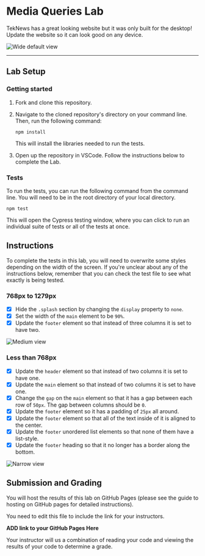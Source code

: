 # Media Queries Lab

TekNews has a great looking website but it was only built for the desktop! Update the website so it can look good on any device.

![Wide default view](./assets/wide-view.png)

---

## Lab Setup

### Getting started

1. Fork and clone this repository.

1. Navigate to the cloned repository's directory on your command line. Then, run the following command:

   ```
   npm install
   ```

   This will install the libraries needed to run the tests.

1. Open up the repository in VSCode. Follow the instructions below to complete the Lab.

### Tests

To run the tests, you can run the following command from the command line. You will need to be in the root directory of your local directory.

```
npm test
```

This will open the Cypress testing window, where you can click to run an individual suite of tests or all of the tests at once.

## Instructions

To complete the tests in this lab, you will need to overwrite some styles depending on the width of the screen. If you're unclear about any of the instructions below, remember that you can check the test file to see what exactly is being tested.

### 768px to 1279px

- [x] Hide the `.splash` section by changing the `display` property to `none`.
- [x] Set the width of the `main` element to be `90%`.
- [x] Update the `footer` element so that instead of three columns it is set to have two.

![Medium view](./assets/medium-view.png)

### Less than 768px

- [x] Update the `header` element so that instead of two columns it is set to have one.
- [x] Update the `main` element so that instead of two columns it is set to have one.
- [x] Change the `gap` on the `main` element so that it has a gap between each row of `50px`. The gap between columns should be `0`.
- [x] Update the `footer` element so it has a padding of `25px` all around.
- [x] Update the `footer` element so that all of the text inside of it is aligned to the center.
- [x] Update the `footer` unordered list elements so that none of them have a list-style.
- [x] Update the `footer` heading so that it no longer has a border along the bottom.

![Narrow view](./assets/narrow-view.png)

## Submission and Grading

You will host the results of this lab on GitHub Pages (please see the guide to hosting on GitHub pages for detailed instructions).

You need to edit this file to include the link for your instructors.

**ADD link to your GitHub Pages Here**

Your instructor will us a combination of reading your code and viewing the results of your code to determine a grade.
